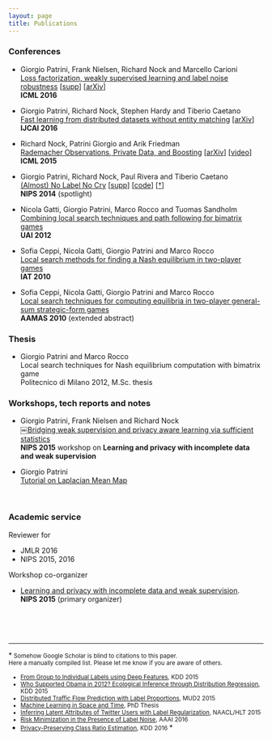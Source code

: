 ```yaml
---
layout: page
title: Publications
---
```


### Conferences

- Giorgio Patrini, Frank Nielsen, Richard Nock and Marcello Carioni <br>
  [Loss factorization, weakly supervised learning and label noise robustness]({{site.baseurl}}assets/paper/2016_ICML.pdf)
  [[supp]({{site.baseurl}}assets/paper/2016_ICML_supp.pdf)]
  [[arXiv](http://arxiv.org/abs/1602.02450)] <br>
  **ICML 2016**

- Giorgio Patrini, Richard Nock, Stephen Hardy and Tiberio Caetano <br>
  [Fast learning from distributed datasets without entity matching]({{site.baseurl}}assets/paper/2016_IJCAI.pdf)
  [[arXiv](http://arxiv.org/abs/1603.04002)] <br>
  **IJCAI 2016**

- Richard Nock, Patrini Giorgio and Arik Friedman <br>
  [Rademacher Observations, Private Data, and Boosting]({{site.url}}/assets/paper/2015_ICML.pdf)
  [[arXiv](http://arxiv.org/abs/1502.02322)] [[video](http://videolectures.net/icml2015_patrini_rademacher_observations/)] <br>
  **ICML 2015**

- Giorgio Patrini, Richard Nock, Paul Rivera and Tiberio Caetano <br>
  [(Almost) No Label No Cry]({{site.baseurl}}assets/paper/2014_NIPS.pdf)
  [[supp]({{site.baseurl}}assets/paper/2014_NIPS_supp.pdf)]
  [[code](https://github.com/giorgiop/almostnolabel)]
  [<a href='#footnote'>&dagger;</a>] <br>
  **NIPS 2014** (spotlight)

- Nicola Gatti, Giorgio Patrini, Marco Rocco and Tuomas Sandholm <br>
  [Combining local search techniques and path following for bimatrix games]({{site.baseurl}}assets/paper/2012_UAI.pdf) <br>
  **UAI 2012**

- Sofia Ceppi, Nicola Gatti, Giorgio Patrini and Marco Rocco <br>
  [Local search methods for finding a Nash equilibrium in two-player games]({{site.baseurl}}assets/paper/2010_IAT.pdf) <br>
  **IAT 2010**

- Sofia Ceppi, Nicola Gatti, Giorgio Patrini and Marco Rocco <br>
  [Local search techniques for computing equilibria in two-player general-sum strategic-form games]({{site.baseurl}}assets/paper/2010_AAMAS.pdf) <br>
  **AAMAS 2010** (extended abstract)


### Thesis
- Giorgio Patrini and Marco Rocco <br>
  Local search techniques for Nash equilibrium computation with bimatrix game <br>
  Politecnico di Milano 2012, M.Sc. thesis


### Workshops, tech reports and notes
- Giorgio Patrini, Frank Nielsen and Richard Nock <br>
  ￼[Bridging weak supervision and privacy aware learning via sufficient statistics]({{site.baseurl}}assets/paper/2015_NIPS.pdf) <br>
  **NIPS 2015** workshop on **Learning and privacy with incomplete data and weak supervision**

- Giorgio Patrini <br>
  [Tutorial on Laplacian Mean Map]({{site.baseurl}}assets/paper/2015_LMM.pdf)

<br>

### Academic service
Reviewer for

- JMLR 2016
- NIPS 2015, 2016

Workshop co-organizer

- [Learning and privacy with incomplete data and weak supervision](http://www.giorgiopatrini.org/nips15workshop/). <br>
  **NIPS 2015** (primary organizer)

<br><br><br>
<hr />

*<small>
<a name='footnote'></a> Somehow Google Scholar is blind to citations to this paper. <br>
Here a manually compiled list. Please let me know if you are aware of others. <br>
- [From Group to Individual Labels using Deep Features](http://www.datalab.uci.edu/papers/kdd2015_dimitris.pdf), KDD 2015 <br>
- [Who Supported Obama in 2012? Ecological Inference through Distribution Regression](http://sethrf.com/files/ecological.pdf), KDD 2015 <br>
- [Distributed Traffic Flow Prediction with Label Proportions](http://ceur-ws.org/Vol-1392/paper-05.pdf), MUD2 2015 <br>
- [Machine Learning in Space and Time](http://sethrf.com/files/thesis.pdf), PhD Thesis <br>
- [Inferring Latent Attributes of Twitter Users with Label Regularization](http://www2.southeastern.edu/Academics/Faculty/aculotta/), NAACL/HLT 2015 <br>
- [Risk Minimization in the Presence of Label Noise](http://cs.nju.edu.cn/zhouzh/zhouzh.files/publication/aaai16lics.pdf), AAAI 2016 <br>
- [Privacy-Preserving Class Ratio Estimation](http://www.kdd.org/kdd2016/papers/files/Paper_1172.pdf), KDD 2016
</small>*
